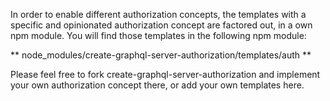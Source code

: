 In order to enable different authorization concepts,
the templates with a specific and opinionated authorization concept
are factored out, in a own npm module. You will find those templates
in the following npm module:

** node_modules/create-graphql-server-authorization/templates/auth **

Please feel free to fork create-graphql-server-authorization
and implement your own authorization concept there, or add your own
templates here.


